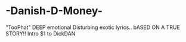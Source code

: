 # -Danish-D-Money-
"TooPhat" DEEP emotional Disturbing exotic lyrics.. bASED ON A TRUE STORY!! Intro $1 to DickDAN 
